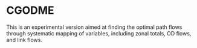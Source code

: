 # CGODME
This is an experimental version aimed at finding the optimal path flows through systematic mapping of variables, including zonal totals, OD flows, and link flows.

